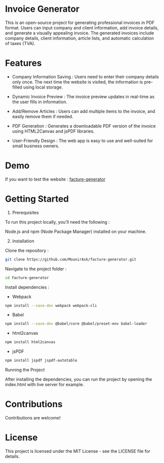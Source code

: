 # Invoice Generator

This is an open-source project for generating professional invoices in PDF format. Users can input company and client information, add invoice details, and generate a visually appealing invoice. The generated invoices include company details, client information, article lists, and automatic calculation of taxes (TVA).

# Features

- Company Information Saving : Users need to enter their company details only once. The next time the website is visited, the information is pre-filled using local storage.

- Dynamic Invoice Preview : The invoice preview updates in real-time as the user fills in information.

- Add/Remove Articles : Users can add multiple items to the invoice, and easily remove them if needed.

- PDF Generation : Generates a downloadable PDF version of the invoice using HTML2Canvas and jsPDF libraries.

- User-Friendly Design : The web app is easy to use and well-suited for small business owners.

# Demo 
If you want to test the website : [facture-generator](https://mounirask.github.io/facture-generator/)



# Getting Started

1) Prerequisites

To run this project locally, you'll need the following :

Node.js and npm (Node Package Manager) installed on your machine.

2) Installation

Clone the repository : 

```bash
git clone https://github.com/MounirAsk/facture-generator.git
```

Navigate to the project folder :
```bash
cd facture-generator
```

Install dependencies :
- Webpack
```bash
npm install --save-dev webpack webpack-cli
```
- Babel
```bash
npm install --save-dev @babel/core @babel/preset-env babel-loader
```
- html2canvas
```bash
npm install html2canvas
```
- jsPDF
```bash
npm install jspdf jspdf-autotable
```

Running the Project

After installing the dependencies, you can run the project by opening the index.html with live server for example.


# Contributions

Contributions are welcome!


# License

This project is licensed under the MIT License - see the LICENSE file for details.


